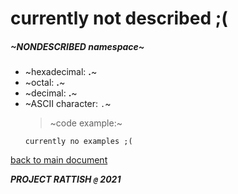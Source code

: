 # currently not described ;(
##### ~NONDESCRIBED namespace~
- ~hexadecimal: __.__~
- ~octal: __.__~
- ~decimal: __.__~
- ~ASCII character: `.`~
  >~code example:~
  ```
  currently no examples ;(
  ```


[back to main document](../README.md)

***PROJECT RATTISH `@` 2021***
